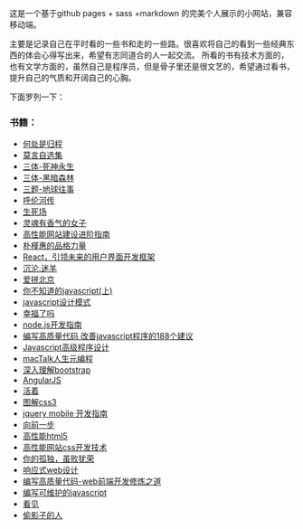 这是一个基于github pages + sass +markdown 的完美个人展示的小网站，兼容移动端。

主要是记录自己在平时看的一些书和走的一些路。很喜欢将自己的看到一些经典东西的体会心得写出来，希望有志同道合的人一起交流。
所看的书有技术方面的，也有文学方面的，虽然自己是程序员，但是骨子里还是很文艺的，希望通过看书，提升自己的气质和开阔自己的心胸。

下面罗列一下：

### 书籍：
- [何处是归程](http://sunshinewyf.github.io/blog/2017/04/28/hechushiguicheng)
- [莫言自选集](http://sunshinewyf.github.io/blog/2017/03/24/moyan)
- [三体-死神永生](http://sunshinewyf.github.io/blog/2017/01/19/santi-3)
- [三体-黑暗森林](http://sunshinewyf.github.io/blog/2016/12/16/santi-2)
- [三题-地球往事](http://sunshinewyf.github.io/blog/2016/11/28/san-ti-1)
- [呼伦河传](http://sunshinewyf.github.io/blog/2016/10/24/hulunhe-zhuan)
- [生死场](http://sunshinewyf.github.io/blog/2016/10/22/sheng-si-chang)
- [灵魂有香气的女子](http://sunshinewyf.github.io/blog/2016/10/21/the-good-women)
- [高性能网站建设进阶指南](http://sunshinewyf.github.io/blog/2016/10/14/suggesstions-of-web)
- [朴槿惠的品格力量](http://sunshinewyf.github.io/blog/2016/10/12/piaojinhui)
- [React，引领未来的用户界面开发框架](http://sunshinewyf.github.io/blog/2016/10/07/react)
- [沉沦.迷羊](http://sunshinewyf.github.io/blog/2016/10/04/chenlun-miyang)
- [爱拼北京](http://sunshinewyf.github.io/blog/2016/10/02/struggle-in-beijing)
- [你不知道的javascript(上)](http://sunshinewyf.github.io/blog/2016/09/26/the-things-of-javascript)
- [javascript设计模式](http://sunshinewyf.github.io/blog/2016/08/07/learning-javascript-design-patterns)
- [幸福了吗](http://sunshinewyf.github.io/blog/2016/05/28/are-you-happy)
- [node.js开发指南](http://sunshinewyf.github.io/blog/2016/03/08/nodejs)
- [编写高质量代码 改善javascript程序的188个建议](http://sunshinewyf.github.io/blog/2016/01/03/javascript-suggestion)
- [Javascript高级程序设计](http://sunshinewyf.github.io/blog/2015/12/27/Professional-JavaScript-for-Web-Developers)
- [macTalk人生元编程](http://sunshinewyf.github.io/blog/2015/12/10/MacTalk)
- [深入理解bootstrap](http://sunshinewyf.github.io/blog/2015/12/03/bootstrap)
- [AngularJS](http://sunshinewyf.github.io/blog/2015/11/21/angularJs)
- [活着](http://sunshinewyf.github.io/blog/2015/11/10/huozhe)
- [图解css3](http://sunshinewyf.github.io/blog/2015/10/25/css3-key-technology)
- [jquery mobile 开发指南](http://sunshinewyf.github.io/blog/2015/10/17/jquery-mobile)
- [向前一步](http://sunshinewyf.github.io/blog/2015/10/15/lean-in)
- [高性能html5](http://sunshinewyf.github.io/blog/2015/10/13/higher-html5)
- [高性能网站css开发技术](http://sunshinewyf.github.io/blog/2015/10/06/css-higher)
- [你的孤独，虽败犹荣](http://sunshinewyf.github.io/blog/2015/10/02/alone)
- [响应式web设计](http://sunshinewyf.github.io/blog/2015/09/22/web-Adaptive)
- [编写高质量代码-web前端开发修炼之道](http://sunshinewyf.github.io/blog/2015/09/18/high-quality-web)
- [编写可维护的javascript](http://sunshinewyf.github.io/blog/2015/09/14/JavaScript-road)
- [看见](http://sunshinewyf.github.io/blog/2015/05/17/kan-jian)
- [偷影子的人](http://sunshinewyf.github.io/blog/2015/04/20/tou-ying-book)